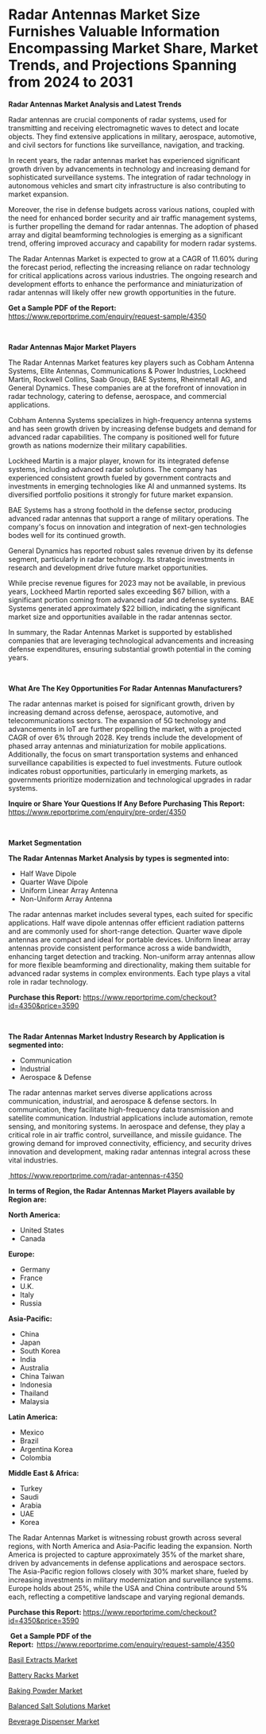 <p><h1>Radar Antennas Market Size Furnishes Valuable Information Encompassing Market Share, Market Trends, and Projections Spanning from 2024 to 2031</h1></p><p><strong>Radar Antennas Market Analysis and Latest Trends</strong></p>
<p><p>Radar antennas are crucial components of radar systems, used for transmitting and receiving electromagnetic waves to detect and locate objects. They find extensive applications in military, aerospace, automotive, and civil sectors for functions like surveillance, navigation, and tracking. </p><p>In recent years, the radar antennas market has experienced significant growth driven by advancements in technology and increasing demand for sophisticated surveillance systems. The integration of radar technology in autonomous vehicles and smart city infrastructure is also contributing to market expansion. </p><p>Moreover, the rise in defense budgets across various nations, coupled with the need for enhanced border security and air traffic management systems, is further propelling the demand for radar antennas. The adoption of phased array and digital beamforming technologies is emerging as a significant trend, offering improved accuracy and capability for modern radar systems. </p><p>The Radar Antennas Market is expected to grow at a CAGR of 11.60% during the forecast period, reflecting the increasing reliance on radar technology for critical applications across various industries. The ongoing research and development efforts to enhance the performance and miniaturization of radar antennas will likely offer new growth opportunities in the future.</p></p>
<p><strong>Get a Sample PDF of the Report:&nbsp;</strong> <a href="https://www.reportprime.com/enquiry/request-sample/4350?utm_campaign=1902&utm_medium=2&utm_source=Github&utm_content=ia&utm_term=24122024&utm_id=radar-antennas">https://www.reportprime.com/enquiry/request-sample/4350</a></p>
<p>&nbsp;</p>
<p><strong>Radar Antennas Major Market Players</strong></p>
<p><p>The Radar Antennas Market features key players such as Cobham Antenna Systems, Elite Antennas, Communications & Power Industries, Lockheed Martin, Rockwell Collins, Saab Group, BAE Systems, Rheinmetall AG, and General Dynamics. These companies are at the forefront of innovation in radar technology, catering to defense, aerospace, and commercial applications.</p><p>Cobham Antenna Systems specializes in high-frequency antenna systems and has seen growth driven by increasing defense budgets and demand for advanced radar capabilities. The company is positioned well for future growth as nations modernize their military capabilities.</p><p>Lockheed Martin is a major player, known for its integrated defense systems, including advanced radar solutions. The company has experienced consistent growth fueled by government contracts and investments in emerging technologies like AI and unmanned systems. Its diversified portfolio positions it strongly for future market expansion.</p><p>BAE Systems has a strong foothold in the defense sector, producing advanced radar antennas that support a range of military operations. The company's focus on innovation and integration of next-gen technologies bodes well for its continued growth.</p><p>General Dynamics has reported robust sales revenue driven by its defense segment, particularly in radar technology. Its strategic investments in research and development drive future market opportunities.</p><p>While precise revenue figures for 2023 may not be available, in previous years, Lockheed Martin reported sales exceeding $67 billion, with a significant portion coming from advanced radar and defense systems. BAE Systems generated approximately $22 billion, indicating the significant market size and opportunities available in the radar antennas sector.</p><p>In summary, the Radar Antennas Market is supported by established companies that are leveraging technological advancements and increasing defense expenditures, ensuring substantial growth potential in the coming years.</p></p>
<p>&nbsp;</p>
<p><strong>What Are The Key Opportunities For Radar Antennas Manufacturers?</strong></p>
<p><p>The radar antennas market is poised for significant growth, driven by increasing demand across defense, aerospace, automotive, and telecommunications sectors. The expansion of 5G technology and advancements in IoT are further propelling the market, with a projected CAGR of over 6% through 2028. Key trends include the development of phased array antennas and miniaturization for mobile applications. Additionally, the focus on smart transportation systems and enhanced surveillance capabilities is expected to fuel investments. Future outlook indicates robust opportunities, particularly in emerging markets, as governments prioritize modernization and technological upgrades in radar systems.</p></p>
<p><strong>Inquire or Share Your Questions If Any Before Purchasing This Report:</strong> <a href="https://www.reportprime.com/enquiry/pre-order/4350?utm_campaign=1902&utm_medium=2&utm_source=Github&utm_content=ia&utm_term=24122024&utm_id=radar-antennas">https://www.reportprime.com/enquiry/pre-order/4350</a></p>
<p>&nbsp;</p>
<p><strong>Market Segmentation</strong></p>
<p><strong>The Radar Antennas Market Analysis by types is segmented into:</strong></p>
<p><ul><li>Half Wave Dipole</li><li>Quarter Wave Dipole</li><li>Uniform Linear Array Antenna</li><li>Non-Uniform Array Antenna</li></ul></p>
<p><p>The radar antennas market includes several types, each suited for specific applications. Half wave dipole antennas offer efficient radiation patterns and are commonly used for short-range detection. Quarter wave dipole antennas are compact and ideal for portable devices. Uniform linear array antennas provide consistent performance across a wide bandwidth, enhancing target detection and tracking. Non-uniform array antennas allow for more flexible beamforming and directionality, making them suitable for advanced radar systems in complex environments. Each type plays a vital role in radar technology.</p></p>
<p><strong>Purchase this Report:&nbsp;</strong><a href="https://www.reportprime.com/checkout?id=4350&price=3590&utm_campaign=1902&utm_medium=2&utm_source=Github&utm_content=ia&utm_term=24122024&utm_id=radar-antennas">https://www.reportprime.com/checkout?id=4350&price=3590</a></p>
<p>&nbsp;</p>
<p><strong>The Radar Antennas Market Industry Research by Application is segmented into:</strong></p>
<p><ul><li>Communication</li><li>Industrial</li><li>Aerospace & Defense</li></ul></p>
<p><p>The radar antennas market serves diverse applications across communication, industrial, and aerospace & defense sectors. In communication, they facilitate high-frequency data transmission and satellite communication. Industrial applications include automation, remote sensing, and monitoring systems. In aerospace and defense, they play a critical role in air traffic control, surveillance, and missile guidance. The growing demand for improved connectivity, efficiency, and security drives innovation and development, making radar antennas integral across these vital industries.</p></p>
<p><a href="https://www.reportprime.com/radar-antennas-r4350?utm_campaign=1902&utm_medium=2&utm_source=Github&utm_content=ia&utm_term=24122024&utm_id=radar-antennas">&nbsp;https://www.reportprime.com/radar-antennas-r4350</a></p>
<p><strong>In terms of Region, the Radar Antennas Market Players available by Region are:</strong></p>
<p>
    <p> <strong> North America: </strong>
        <ul>
            <li>United States</li>
            <li>Canada</li>
        </ul>
        </p> 
    <p> <strong> Europe: </strong>
        <ul>
            <li>Germany</li>
            <li>France</li>
            <li>U.K.</li>
            <li>Italy</li>
            <li>Russia</li>
        </ul>
        </p> 
    <p> <strong> Asia-Pacific: </strong>
        <ul>
            <li>China</li>
            <li>Japan</li>
            <li>South Korea</li>
            <li>India</li>
            <li>Australia</li>
            <li>China Taiwan</li>
            <li>Indonesia</li>
            <li>Thailand</li>
            <li>Malaysia</li>
        </ul>
        </p> 
    <p> <strong> Latin America: </strong>
        <ul>
            <li>Mexico</li>
            <li>Brazil</li>
            <li>Argentina Korea</li>
            <li>Colombia</li>
        </ul>
        </p> 
    <p> <strong> Middle East & Africa: </strong>
        <ul>
            <li>Turkey</li>
            <li>Saudi</li>
            <li>Arabia</li>
            <li>UAE</li>
            <li>Korea</li>
        </ul>
    </p>
    </p>
<p><p>The Radar Antennas Market is witnessing robust growth across several regions, with North America and Asia-Pacific leading the expansion. North America is projected to capture approximately 35% of the market share, driven by advancements in defense applications and aerospace sectors. The Asia-Pacific region follows closely with 30% market share, fueled by increasing investments in military modernization and surveillance systems. Europe holds about 25%, while the USA and China contribute around 5% each, reflecting a competitive landscape and varying regional demands.</p></p>
<p><strong>Purchase this Report: </strong><a href="https://www.reportprime.com/checkout?id=4350&price=3590&utm_campaign=1902&utm_medium=2&utm_source=Github&utm_content=ia&utm_term=24122024&utm_id=radar-antennas">https://www.reportprime.com/checkout?id=4350&price=3590</a></p>
<p>&nbsp;<strong>Get a Sample PDF of the Report:&nbsp;&nbsp;</strong><a href="https://www.reportprime.com/enquiry/request-sample/4350?utm_campaign=1902&utm_medium=2&utm_source=Github&utm_content=ia&utm_term=24122024&utm_id=radar-antennas">https://www.reportprime.com/enquiry/request-sample/4350</a></p>
<p><strong></strong></p>
<p><p><a href="https://www.linkedin.com/pulse/basil-extracts-market-analysis-industry-forecast-projected-xqnqf?utm_campaign=1902&utm_medium=2&utm_source=Github&utm_content=ia&utm_term=24122024&utm_id=radar-antennas">Basil Extracts Market</a></p><p><a href="https://www.linkedin.com/pulse/market-insights-battery-racks-sector-2024-2031-expected-cagr-8n87e?utm_campaign=1902&utm_medium=2&utm_source=Github&utm_content=ia&utm_term=24122024&utm_id=radar-antennas">Battery Racks Market</a></p><p><a href="https://www.linkedin.com/pulse/baking-powder-market-growth-study-examines-trajectory-4llaf?utm_campaign=1902&utm_medium=2&utm_source=Github&utm_content=ia&utm_term=24122024&utm_id=radar-antennas">Baking Powder Market</a></p><p><a href="https://www.linkedin.com/pulse/navigating-global-balanced-salt-solutions-market-from-trends-b7qif?utm_campaign=1902&utm_medium=2&utm_source=Github&utm_content=ia&utm_term=24122024&utm_id=radar-antennas">Balanced Salt Solutions Market</a></p><p><a href="https://www.linkedin.com/pulse/global-beverage-dispenser-market-comprehensive-analysis-size-trokf?utm_campaign=1902&utm_medium=2&utm_source=Github&utm_content=ia&utm_term=24122024&utm_id=radar-antennas">Beverage Dispenser Market</a></p></p>